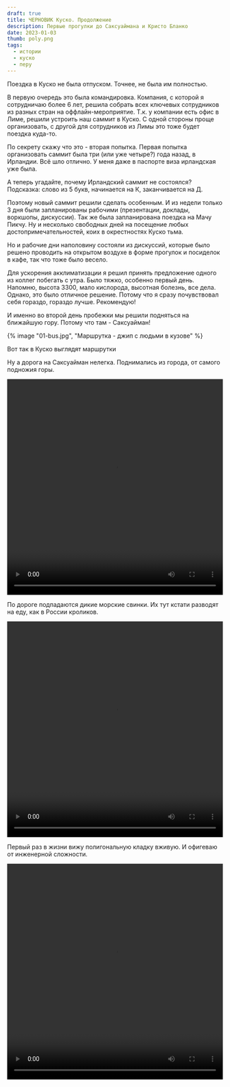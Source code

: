 ```yaml
---
draft: true
title: ЧЕРНОВИК Куско. Продолжение
description: Первые прогулки до Саксуаймана и Кристо Бланко
date: 2023-01-03
thumb: poly.png
tags:
  - истории
  - куско
  - перу
---
```


Поездка в Куско не была отпуском. Точнее, не была им полностью.

В первую очередь это была командировка. Компания, с которой я сотрудничаю более 6 лет, решила собрать всех ключевых сотрудников из разных стран на оффлайн-мероприятие. Т.к. у компании есть офис в Лиме, решили устроить наш саммит в Куско. С одной стороны проще организовать, с другой для сотрудников из Лимы это тоже будет поездка куда-то.

По секрету скажу что это - вторая попытка. Первая попытка организовать саммит была три (или уже четыре?) года назад, в Ирландии. Всё шло отлично. У меня даже в паспорте виза ирландская уже была.

А теперь угадайте, почему Ирландский саммит не состоялся? Подсказка: слово из 5 букв, начинается на К, заканчивается на Д.

Поэтому новый саммит решили сделать особенным. И из недели только 3 дня были запланированы рабочими (презентации, доклады, воркшопы, дискуссии). Так же была запланирована поездка на Мачу Пикчу. Ну и несколько свободных дней на посещение любых достопримечательностей, коих в окрестностях Куско тьма.

Но и рабочие дни наполовину состояли из дискуссий, которые было решено проводить на открытом воздухе в форме прогулок и посиделок в кафе, так что тоже было весело.

Для ускорения акклиматизации я решил принять предложение одного из коллег побегать с утра. Было тяжко, особенно первый день. Напомню, высота 3300, мало кислорода, высотная болезнь, все дела. Однако, это было отличное решение. Потому что я сразу почувствовал себя гораздо, гораздо лучше. Рекомендую!

И именно во второй день пробежки мы решили подняться на ближайшую гору. Потому что там - Саксуайман!

{% image "01-bus.jpg", "Маршрутка - джип с людьми в кузове" %}

Вот так в Куско выглядят маршрутки

Ну а дорога на Саксуайман нелегка. Поднимались из города, от самого подножия горы.

<video controls style="width: 100%;	aspect-ratio: 1;">
<source src="./02-road-to-sacsawayman.mp4" type="video/mp4">
</video>

По дороге подпадаются дикие морские свинки. Их тут кстати разводят на еду, как в России кроликов.

<video controls style="width: 100%;	aspect-ratio: 1;">
<source src="./03-cuy.mp4" type="video/mp4">
</video>

Первый раз в жизни вижу полигональную кладку вживую. И офигеваю от инженерной сложности.

<video controls style="width: 100%;	aspect-ratio: 1;">
<source src="./004-poly.mp4" type="video/mp4">
</video>
